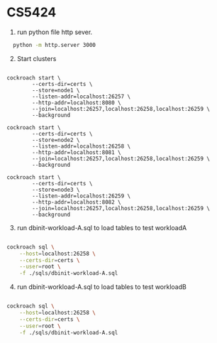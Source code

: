 # CS5424

1. run python file http sever.

```bash
  python -m http.server 3000

```

2. Start clusters

```

cockroach start \
        --certs-dir=certs \
        --store=node1 \
        --listen-addr=localhost:26257 \
        --http-addr=localhost:8080 \
        --join=localhost:26257,localhost:26258,localhost:26259 \
        --background

cockroach start \
        --certs-dir=certs \
        --store=node2 \
        --listen-addr=localhost:26258 \
        --http-addr=localhost:8081 \
        --join=localhost:26257,localhost:26258,localhost:26259 \
        --background

cockroach start \
        --certs-dir=certs \
        --store=node3 \
        --listen-addr=localhost:26259 \
        --http-addr=localhost:8082 \
        --join=localhost:26257,localhost:26258,localhost:26259 \
        --background

```

3. run dbinit-workload-A.sql to load tables to test workloadA


```bash

cockroach sql \
    --host=localhost:26258 \
    --certs-dir=certs \
    --user=root \
    -f ./sqls/dbinit-workload-A.sql

```


4. run dbinit-workload-A.sql to load tables to test workloadB


```bash

cockroach sql \
    --host=localhost:26258 \
    --certs-dir=certs \
    --user=root \
    -f ./sqls/dbinit-workload-A.sql

```

